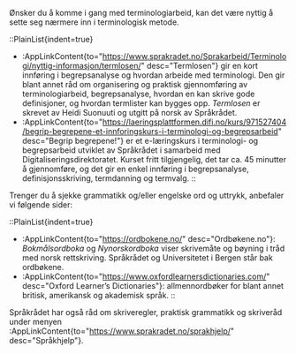 Ønsker du å komme i gang med terminologiarbeid, kan det være nyttig å
sette seg nærmere inn i terminologisk metode.

::PlainList{indent=true}
- :AppLinkContent{to="https://www.sprakradet.no/Sprakarbeid/Terminologi/nyttig-informasjon/termlosen/"
                  desc="Termlosen"} gir en kort innføring i
                  begrepsanalyse og hvordan arbeide med terminologi.
                  Den gir blant annet råd om organisering og praktisk
                  gjennomføring av terminologiarbeid, begrepsanalyse,
                  hvordan en kan skrive gode definisjoner, og hvordan
                  termlister kan bygges opp. *Termlosen* er
                  skrevet av Heidi Suonuuti og utgitt på norsk av
                  Språkrådet.
- :AppLinkContent{to="https://laeringsplattformen.difi.no/kurs/971527404/begrip-begrepene-et-innforingskurs-i-terminologi-og-begrepsarbeid"
                  desc="Begrip begrepene!"} er et e-læringskurs i
                  terminologi- og begrepsarbeid utviklet av Språkrådet
                  i samarbeid med Digitaliseringsdirektoratet. Kurset
                  fritt tilgjengelig, det tar ca. 45 minutter å
                  gjennomføre, og det gir en enkel innføring i
                  begrepsanalyse, definisjonsskriving, termdanning og
                  termvalg.
::

Trenger du å sjekke grammatikk og/eller engelske ord og uttrykk,
anbefaler vi følgende sider:

::PlainList{indent=true}
- :AppLinkContent{to="https://ordbokene.no/" desc="Ordbøkene.no"}: <i>Bokmålsordboka</i> og <i>Nynorskordboka</i> viser
                  skrivemåte og bøyning i tråd med norsk rettskriving.
                  Språkrådet og Universitetet i Bergen står bak
                  ordbøkene.
- :AppLinkContent{to="https://www.oxfordlearnersdictionaries.com/" desc="Oxford Learner’s Dictionaries"}:
                  allmennordbøker for blant annet britisk, amerikansk
                  og akademisk språk.
::
                  
Språkrådet har også råd om skriveregler, praktisk grammatikk og
skriveråd under menyen :AppLinkContent{to="https://www.sprakradet.no/sprakhjelp/"
desc="Språkhjelp"}.
